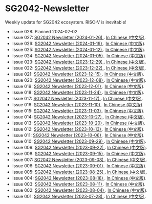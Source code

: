 # SG2042-Newsletter

Weekly update for SG2042 ecosystem. RISC-V is inevitable!

- Issue 028: Planned 2024-02-02
- Issue 027: [SG2042 Newsletter (2024-01-26) ](newsletters/027.md). [In Chinese (中文版)](newsletters/027.cn.md).
- Issue 026: [SG2042 Newsletter (2024-01-19) ](newsletters/026.md). [In Chinese (中文版)](newsletters/026.cn.md).
- Issue 025: [SG2042 Newsletter (2024-01-12) ](newsletters/025.md). [In Chinese (中文版)](newsletters/025.cn.md).
- Issue 024: [SG2042 Newsletter (2024-01-05) ](newsletters/024.md). [In Chinese (中文版)](newsletters/024.cn.md).
- Issue 023: [SG2042 Newsletter (2023-12-29) ](newsletters/023.md). [In Chinese (中文版)](newsletters/023.cn.md).
- Issue 022: [SG2042 Newsletter (2023-12-22) ](newsletters/022.md). [In Chinese (中文版)](newsletters/022.cn.md).
- Issue 021: [SG2042 Newsletter (2023-12-15) ](newsletters/021.md). [In Chinese (中文版)](newsletters/021.cn.md).
- Issue 020: [SG2042 Newsletter (2023-12-08) ](newsletters/020.md). [In Chinese (中文版)](newsletters/020.cn.md).
- Issue 019: [SG2042 Newsletter (2023-12-01) ](newsletters/019.md). [In Chinese (中文版)](newsletters/019.cn.md).
- Issue 018: [SG2042 Newsletter (2023-11-24) ](newsletters/018.md). [In Chinese (中文版)](newsletters/018.cn.md).
- Issue 017: [SG2042 Newsletter (2023-11-17) ](newsletters/017.md). [In Chinese (中文版)](newsletters/017.cn.md).
- Issue 016: [SG2042 Newsletter (2023-11-10) ](newsletters/016.md). [In Chinese (中文版)](newsletters/016.cn.md).
- Issue 015: [SG2042 Newsletter (2023-11-03) ](newsletters/015.md). [In Chinese (中文版)](newsletters/015.cn.md).
- Issue 014: [SG2042 Newsletter (2023-10-27) ](newsletters/014.md). [In Chinese (中文版)](newsletters/014.cn.md).
- Issue 013: [SG2042 Newsletter (2023-10-20) ](newsletters/013.md). [In Chinese (中文版)](newsletters/013.cn.md).
- Issue 012: [SG2042 Newsletter (2023-10-13) ](newsletters/012.md). [In Chinese (中文版)](newsletters/012.cn.md).
- Issue 011: [SG2042 Newsletter (2023-10-06) ](newsletters/011.md). [In Chinese (中文版)](newsletters/011.cn.md).
- Issue 010: [SG2042 Newsletter (2023-09-29) ](newsletters/010.md). [In Chinese (中文版)](newsletters/010.cn.md).
- Issue 009: [SG2042 Newsletter (2023-09-22) ](newsletters/009.md). [In Chinese (中文版)](newsletters/009.cn.md).
- Issue 008: [SG2042 Newsletter (2023-09-15) ](newsletters/008.md). [In Chinese (中文版)](newsletters/008.cn.md).
- Issue 007: [SG2042 Newsletter (2023-09-08) ](newsletters/007.md). [In Chinese (中文版)](newsletters/007.cn.md).
- Issue 006: [SG2042 Newsletter (2023-09-01) ](newsletters/006.md). [In Chinese (中文版)](newsletters/006.cn.md).
- Issue 005: [SG2042 Newsletter (2023-08-25) ](newsletters/005.md). [In Chinese (中文版)](newsletters/005.cn.md).
- Issue 004: [SG2042 Newsletter (2023-08-18) ](newsletters/004.md). [In Chinese (中文版)](newsletters/004.cn.md).
- Issue 003: [SG2042 Newsletter (2023-08-11) ](newsletters/003.md). [In Chinese (中文版)](newsletters/003.cn.md).
- Issue 002: [SG2042 Newsletter (2023-08-04) ](newsletters/002.md). [In Chinese (中文版)](newsletters/002.cn.md).
- Issue 001: [SG2042 Newsletter (2023-07-28) ](newsletters/001.md). [In Chinese (中文版)](newsletters/001.cn.md).
